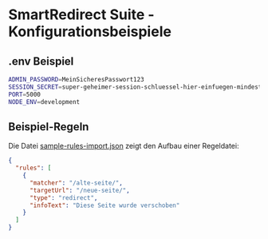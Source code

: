 # SmartRedirect Suite - Konfigurationsbeispiele

## .env Beispiel
```bash
ADMIN_PASSWORD=MeinSicheresPasswort123
SESSION_SECRET=super-geheimer-session-schluessel-hier-einfuegen-mindestens-32-zeichen
PORT=5000
NODE_ENV=development
```

## Beispiel-Regeln
Die Datei [sample-rules-import.json](./sample-rules-import.json) zeigt den Aufbau einer Regeldatei:

```json
{
  "rules": [
    {
      "matcher": "/alte-seite/",
      "targetUrl": "/neue-seite/",
      "type": "redirect",
      "infoText": "Diese Seite wurde verschoben"
    }
  ]
}
```
